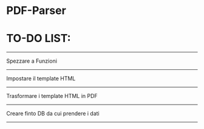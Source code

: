 # PDF-Parser

# TO-DO LIST:
<hr>
Spezzare a Funzioni
<hr>
Impostare il template HTML
<hr>
Trasformare i template HTML in PDF
<hr>
Creare finto DB da cui prendere i dati
<hr>


